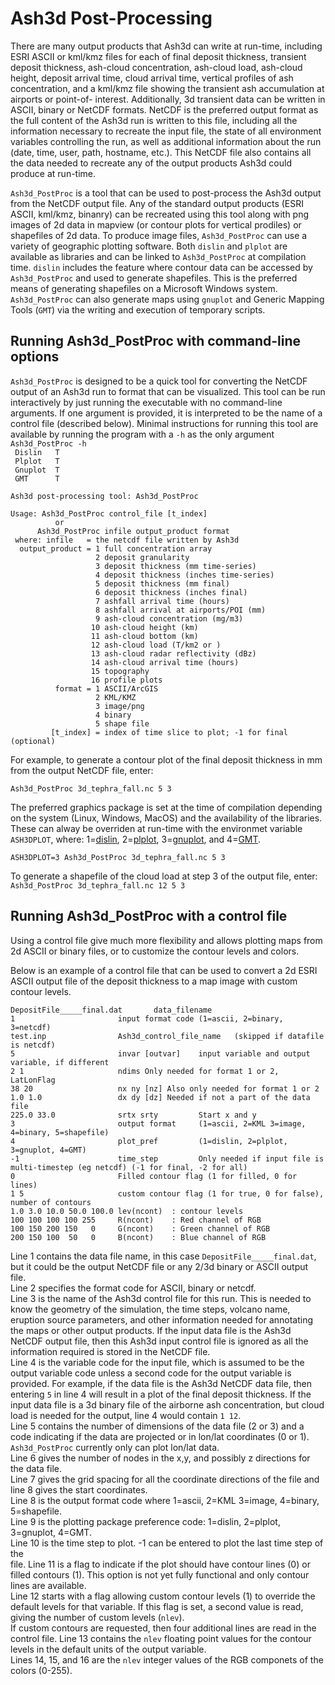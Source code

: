Ash3d Post-Processing
=====================

There are many output products that Ash3d can write at run-time, including
ESRI ASCII or kml/kmz files for each of final deposit thickness, transient
deposit thickness, ash-cloud concentration, ash-cloud load, ash-cloud height,
deposit arrival time, cloud arrival time, vertical profiles of ash concentration,
and a kml/kmz file showing the transient ash accumulation at airports or point-of-
interest. Additionally, 3d transient data can be written in ASCII, binary
or NetCDF formats. NetCDF is the preferred output format as the full content of the
Ash3d run is written to this file, including all the information necessary to
recreate the input file, the state of all environment variables controlling the
run, as well as additional information about the run (date, time, user,
path, hostname, etc.).
This NetCDF file also contains all the data needed to recreate any of the
output products Ash3d could produce at run-time.

`Ash3d_PostProc` is a tool that can be used to post-process the Ash3d output
from the NetCDF output file. Any of the standard output products (ESRI ASCII,
kml/kmz, binanry) can be recreated using this tool along with png images of
2d data in mapview (or contour plots for vertical prodiles) or shapefiles of 2d
data. To produce image files, `Ash3d_PostProc` can use a variety of geographic
plotting software. Both `dislin` and `plplot` are available as libraries and can
be linked to `Ash3d_PostProc` at compilation time. `dislin` includes the feature
where contour data can be accessed by `Ash3d_PostProc` and used to generate
shapefiles. This is the preferred means of generating shapefiles on a Microsoft
Windows system. `Ash3d_PostProc` can also generate maps using `gnuplot` and
Generic Mapping Tools (`GMT`) via the writing and execution of temporary scripts.

## Running Ash3d_PostProc with command-line options

`Ash3d_PostProc` is designed to be a quick tool for converting the NetCDF
output of an Ash3d run to format that can be visualized. This tool can be
run interactively by just running the executable with no command-line
arguments. If one argument is provided, it is interpreted to be the name
of a control file (described below).
Minimal instructions
for running this tool are available by running the program with a `-h` as
the only argument  
`Ash3d_PostProc -h`  
` Dislin   T`  
` Plplot   T`  
` Gnuplot  T`  
` GMT      T`  
`                                                             `  
` Ash3d post-processing tool: Ash3d_PostProc                  `  
`                                                             `  
`Usage: Ash3d_PostProc control_file [t_index]                 `  
`           or                                                `  
`       Ash3d_PostProc infile output_product format           `  
`  where: infile   = the netcdf file written by Ash3d         `  
`   output_product = 1 full concentration array               `  
`                    2 deposit granularity                    `  
`                    3 deposit thickness (mm time-series)     `  
`                    4 deposit thickness (inches time-series) `  
`                    5 deposit thickness (mm final)           `  
`                    6 deposit thickness (inches final)       `  
`                    7 ashfall arrival time (hours)           `  
`                    8 ashfall arrival at airports/POI (mm)   `  
`                    9 ash-cloud concentration (mg/m3)        `  
`                   10 ash-cloud height (km)                  `  
`                   11 ash-cloud bottom (km)                  `  
`                   12 ash-cloud load (T/km2 or )             `  
`                   13 ash-cloud radar reflectivity (dBz)     `  
`                   14 ash-cloud arrival time (hours)         `  
`                   15 topography                             `  
`                   16 profile plots                          `  
`           format = 1 ASCII/ArcGIS                           `  
`                    2 KML/KMZ                                `  
`                    3 image/png                              `  
`                    4 binary                                 `  
`                    5 shape file                             `  
`         [t_index] = index of time slice to plot; -1 for final (optional)`  

For example, to generate a contour plot of the final deposit thickness in mm from
the output NetCDF file, enter: 

`Ash3d_PostProc 3d_tephra_fall.nc 5 3`  

The preferred graphics package is
set at the time of compilation depending on the system (Linux, Windows, MacOS)
and the availability of the libraries. These can alway be overriden at
run-time with the environmet variable `ASH3DPLOT`,
where: 1=[dislin](Figs/Ash3d_Deposit____final_dislin.png), 2=[plplot](Figs/Ash3d_Deposit____final_plplot.png),
3=[gnuplot](Figs/Ash3d_Deposit____final_gnuplot.png),
and 4=[GMT](Figs/Ash3d_Deposit____final_gmt.png).  

`ASH3DPLOT=3 Ash3d_PostProc 3d_tephra_fall.nc 5 3`  

To generate a shapefile of the cloud load at step 3 of the output file, enter:  
`Ash3d_PostProc 3d_tephra_fall.nc 12 5 3`  

## Running Ash3d_PostProc with a control file

Using a control file give much more flexibility and allows plotting maps
from 2d ASCII or binary files, or to customize the contour levels and colors.

Below is an example of a control file that can be used to convert a 2d ESRI ASCII
output file of the deposit thickness to a map image with custom contour levels.  

`DepositFile_____final.dat       data_filename`  
`1                       input format code (1=ascii, 2=binary, 3=netcdf)`  
`test.inp                Ash3d_control_file_name   (skipped if datafile is netcdf)`  
`5                       invar [outvar]    input variable and output variable, if different`  
`2 1                     ndims Only needed for format 1 or 2, LatLonFlag`  
`38 20                   nx ny [nz] Also only needed for format 1 or 2`  
`1.0 1.0                 dx dy [dz] Needed if not a part of the data file`  
`225.0 33.0              srtx srty         Start x and y`  
`3                       output format     (1=ascii, 2=KML 3=image, 4=binary, 5=shapefile)`  
`4                       plot_pref         (1=dislin, 2=plplot, 3=gnuplot, 4=GMT)`  
`-1                      time_step         Only needed if input file is multi-timestep (eg netcdf) (-1 for final, -2 for all)`  
`0                       Filled contour flag (1 for filled, 0 for lines)`  
`1 5                     custom contour flag (1 for true, 0 for false), number of contours`  
`1.0 3.0 10.0 50.0 100.0 lev(ncont)  : contour levels`  
`100 100 100 100 255     R(ncont)    : Red channel of RGB`  
`100 150 200 150   0     G(ncont)    : Green channel of RGB`  
`200 150 100  50   0     B(ncont)    : Blue channel of RGB`  

Line 1 contains the data file name, in this case `DepositFile_____final.dat`, but it could be
the output NetCDF file or any 2/3d binary or ASCII output file.  
Line 2 specifies the format code for ASCII, binary or netcdf.  
Line 3 is the name of the Ash3d control file for this run. This is needed to know the geometry
of the simulation, the time steps, volcano name, eruption source parameters, and
other information needed for annotating the maps or other output products. If the
input data file is the Ash3d NetCDF output file, then this Ash3d input control file
is ignored as all the information required is stored in the NetCDF file.  
Line 4 is the variable code for the input file, which is assumed to be the output
variable code unless a second code for the output variable is provided. For example, if
the data file is the Ash3d NetCDF data file, then entering `5` in line 4 will result
in a plot of the final deposit thickness. If the input data file is a 3d binary
file of the airborne ash concentration, but cloud load is needed for the output, line
4 would contain `1 12`.  
Line 5 contains the number of dimensions of the data file (2 or 3) and a code indicating if
the data are projected or in lon/lat coordinates (0 or 1). `Ash3d_PostProc` currently
only can plot lon/lat data.  
Line 6 gives the number of nodes in the x,y, and possibly z directions for the data file.  
Line 7 gives the grid spacing for all the coordinate directions of the file and line 8
gives the start coordinates.  
Line 8 is the output format code where 1=ascii, 2=KML 3=image, 4=binary, 5=shapefile.  
Line 9 is the plotting package preference code: 1=dislin, 2=plplot, 3=gnuplot, 4=GMT.  
Line 10 is the time step to plot. -1 can be entered to plot the last time step of the  
file.
Line 11 is a flag to indicate if the plot should have contour lines (0) or filled contours (1).
This option is not yet fully functional and only contour lines are available.  
Line 12 starts with a flag allowing custom contour levels (1) to override the default
levels for that variable. If this flag is set, a second value is read, giving the
number of custom levels (`nlev`).  
If custom contours are requested, then four additional lines are read in the control file.
Line 13 contains the `nlev` floating point values for the contour levels in the
default units of the output variable.  
Lines 14, 15, and 16 are the `nlev` integer values of the RGB componets of the colors (0-255).


